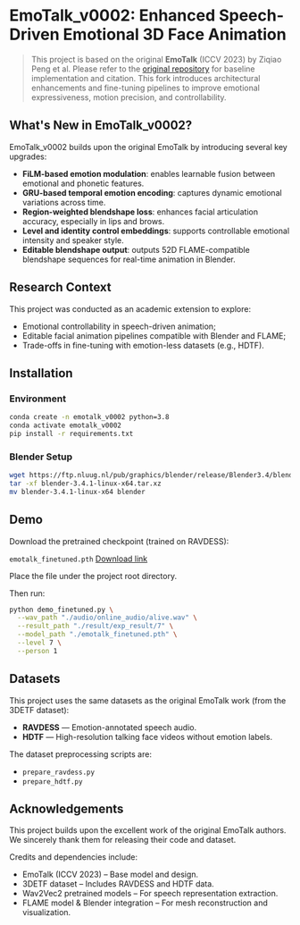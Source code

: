 # EmoTalk\_v0002: Enhanced Speech-Driven Emotional 3D Face Animation

> This project is based on the original **EmoTalk** (ICCV 2023) by Ziqiao Peng et al. Please refer to the [original repository](https://github.com/psyai-net/EmoTalk_release) for baseline implementation and citation. This fork introduces architectural enhancements and fine-tuning pipelines to improve emotional expressiveness, motion precision, and controllability.

## What's New in EmoTalk\_v0002?

EmoTalk\_v0002 builds upon the original EmoTalk by introducing several key upgrades:

* **FiLM-based emotion modulation**: enables learnable fusion between emotional and phonetic features.
* **GRU-based temporal emotion encoding**: captures dynamic emotional variations across time.
* **Region-weighted blendshape loss**: enhances facial articulation accuracy, especially in lips and brows.
* **Level and identity control embeddings**: supports controllable emotional intensity and speaker style.
* **Editable blendshape output**: outputs 52D FLAME-compatible blendshape sequences for real-time animation in Blender.

## Research Context

This project was conducted as an academic extension to explore:

* Emotional controllability in speech-driven animation;
* Editable facial animation pipelines compatible with Blender and FLAME;
* Trade-offs in fine-tuning with emotion-less datasets (e.g., HDTF).

## Installation

### Environment

```bash
conda create -n emotalk_v0002 python=3.8
conda activate emotalk_v0002
pip install -r requirements.txt
```

### Blender Setup

```bash
wget https://ftp.nluug.nl/pub/graphics/blender/release/Blender3.4/blender-3.4.1-linux-x64.tar.xz
tar -xf blender-3.4.1-linux-x64.tar.xz
mv blender-3.4.1-linux-x64 blender
```

## Demo

Download the pretrained checkpoint (trained on RAVDESS):

`emotalk_finetuned.pth`
[Download link](https://livebournemouthac-my.sharepoint.com/:f:/g/personal/s5727214_bournemouth_ac_uk/EkeguJzWxFdLhgSd0LMsWuYB36y_0sAJhMnkWQcs0DA0zg?e=XXN140)

Place the file under the project root directory.

Then run:

```bash
python demo_finetuned.py \
  --wav_path "./audio/online_audio/alive.wav" \
  --result_path "./result/exp_result/7" \
  --model_path "./emotalk_finetuned.pth" \
  --level 7 \
  --person 1
```

## Datasets

This project uses the same datasets as the original EmoTalk work (from the 3DETF dataset):

* **RAVDESS** — Emotion-annotated speech audio.
* **HDTF** — High-resolution talking face videos without emotion labels.

The dataset preprocessing scripts are:

* `prepare_ravdess.py`
* `prepare_hdtf.py`

## Acknowledgements

This project builds upon the excellent work of the original EmoTalk authors. We sincerely thank them for releasing their code and dataset.

Credits and dependencies include:

* EmoTalk (ICCV 2023) – Base model and design.
* 3DETF dataset – Includes RAVDESS and HDTF data.
* Wav2Vec2 pretrained models – For speech representation extraction.
* FLAME model & Blender integration – For mesh reconstruction and visualization.
